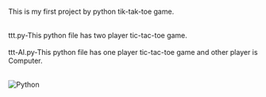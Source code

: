 This is my first project by python tik-tak-toe game.


<br>
ttt.py-This python file has two player tic-tac-toe game.
</br>

<br>
ttt-AI.py-This python file has one player tic-tac-toe game and other player is Computer.
</br>

<br>

![Python](https://img.shields.io/badge/python-3670A0?style=for-the-badge&logo=python&logoColor=ffdd54)


